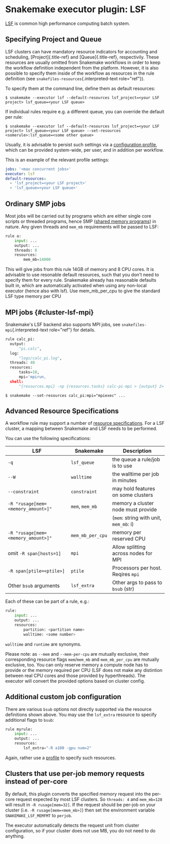 # Snakemake executor plugin: LSF

[LSF](https://www.ibm.com/docs/en/spectrum-lsf/) is common high performance
computing batch system.

## Specifying Project and Queue

LSF clusters can have mandatory resource indicators for
accounting and scheduling, [Project]{.title-ref} and
[Queue]{.title-ref}, respectivily. These resources are usually
omitted from Snakemake workflows in order to keep the workflow
definition independent from the platform. However, it is also possible
to specify them inside of the workflow as resources in the rule
definition (see `snakefiles-resources`{.interpreted-text role="ref"}).

To specify them at the command line, define them as default resources:

``` console
$ snakemake --executor lsf --default-resources lsf_project=<your LSF project> lsf_queue=<your LSF queue>
```

If individual rules require e.g. a different queue, you can override
the default per rule:

``` console
$ snakemake --executor lsf --default-resources lsf_project=<your LSF project> lsf_queue=<your LSF queue> --set-resources <somerule>:lsf_queue=<some other queue>
```

Usually, it is advisable to persist such settings via a
[configuration profile](https://snakemake.readthedocs.io/en/latest/executing/cli.html#profiles), which
can be provided system-wide, per user, and in addition per workflow.

This is an example of the relevant profile settings:

```yaml
jobs: '<max concurrent jobs>'
executor: lsf
default-resources:
  - 'lsf_project=<your LSF project>'
  - 'lsf_queue=<your LSF queue>'
```

## Ordinary SMP jobs

Most jobs will be carried out by programs which are either single core
scripts or threaded programs, hence SMP ([shared memory
programs](https://en.wikipedia.org/wiki/Shared_memory)) in nature. Any
given threads and `mem_mb` requirements will be passed to LSF:

``` python
rule a:
    input: ...
    output: ...
    threads: 8
    resources:
        mem_mb=14000
```

This will give jobs from this rule 14GB of memory and 8 CPU cores. It is
advisable to use resonable default resources, such that you don\'t need
to specify them for every rule. Snakemake already has reasonable
defaults built in, which are automatically activated when using any non-local executor
(hence also with lsf). Use mem_mb_per_cpu to give the standard LSF type memory per CPU

## MPI jobs {#cluster-lsf-mpi}

Snakemake\'s LSF backend also supports MPI jobs, see
`snakefiles-mpi`{.interpreted-text role="ref"} for details.

``` python
rule calc_pi:
  output:
      "pi.calc",
  log:
      "logs/calc_pi.log",
  threads: 40
  resources:
      tasks=10,
      mpi='mpirun,
  shell:
      "{resources.mpi} -np {resources.tasks} calc-pi-mpi > {output} 2> {log}"
```

``` console
$ snakemake --set-resources calc_pi:mpi="mpiexec" ...
```

## Advanced Resource Specifications

A workflow rule may support a number of
[resource specifications](https://snakemake.readthedocs.io/en/latest/snakefiles/rules.html#resources).
For a LSF cluster, a mapping between Snakemake and LSF needs to be performed.

You can use the following specifications:

| LSF                                | Snakemake        | Description                            |
|------------------------------------|------------------|----------------------------------------|
| `-q`                               | `lsf_queue`      | the queue a rule/job is to use         |
| `--W`                              | `walltime`       | the walltime per job in minutes        |
| `--constraint`                     | `constraint`     | may hold features on some clusters     |
| `-R "rusage[mem=<memory_amount>]"` | `mem`, `mem_mb`  | memory a cluster node must provide     |
|                                    |                  | (`mem`: string with unit, `mem_mb`: i) |
| `-R "rusage[mem=<memory_amount>]"` | `mem_mb_per_cpu` | memory per reserved CPU                |
| omit `-R span[hosts=1]`            | `mpi`            | Allow splitting across nodes for MPI   |
| `-R span[ptile=<ptile>]`           | `ptile`          | Processors per host. Reqires `mpi`     |
| Other `bsub` arguments             | `lsf_extra`      | Other args to pass to `bsub` (str)     |


Each of these can be part of a rule, e.g.:

``` python
rule:
    input: ...
    output: ...
    resources:
        partition: <partition name>
        walltime: <some number>
```

`walltime` and `runtime` are synonyms.

Please note: as `--mem` and `--mem-per-cpu` are mutually exclusive,
their corresponding resource flags `mem`/`mem_mb` and
`mem_mb_per_cpu` are mutually exclusive, too. You can only reserve
memory a compute node has to provide or the memory required per CPU
(LSF does not make any distintion between real CPU cores and those
provided by hyperthreads). The executor will convert the provided options
based on cluster config.

## Additional custom job configuration

There are various `bsub` options not directly supported via the resource
definitions shown above. You may use the `lsf_extra` resource to specify
additional flags to `bsub`:

``` python
rule myrule:
    input: ...
    output: ...
    resources:
        lsf_extra="-R a100 -gpu num=2"
```

Again, rather use a [profile](https://snakemake.readthedocs.io/en/latest/executing/cli.html#profiles) to specify such resources.

## Clusters that use per-job memory requests instead of per-core

By default, this plugin converts the specified memory request into the per-core request expected by most LSF clusters.
So `threads: 4` and `mem_mb=128` will result in `-R rusage[mem=32]`. If the request should be per-job on your cluster
(i.e. `-R rusage[mem=<mem_mb>]`) then set the environment variable `SNAKEMAKE_LSF_MEMFMT` to `perjob`.

The executor automatically detects the request unit from cluster configuration, so if your cluster does not use MB,
you do not need to do anything.

